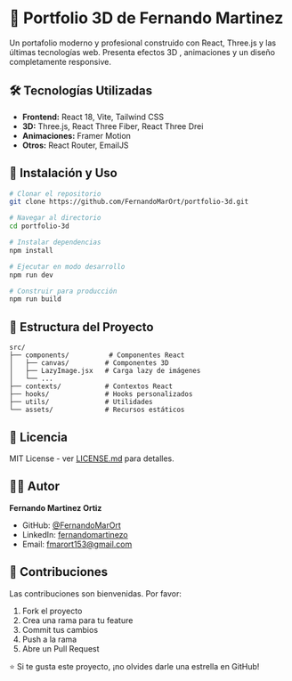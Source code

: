 # 🚀 Portfolio 3D de Fernando Martinez

Un portafolio moderno y profesional construido con React, Three.js y las últimas tecnologías web. Presenta efectos 3D , animaciones y un diseño completamente responsive.

## 🛠️ Tecnologías Utilizadas

- **Frontend:** React 18, Vite, Tailwind CSS
- **3D:** Three.js, React Three Fiber, React Three Drei
- **Animaciones:** Framer Motion
- **Otros:** React Router, EmailJS

## 🚀 Instalación y Uso

```bash
# Clonar el repositorio
git clone https://github.com/FernandoMarOrt/portfolio-3d.git

# Navegar al directorio
cd portfolio-3d

# Instalar dependencias
npm install

# Ejecutar en modo desarrollo
npm run dev

# Construir para producción
npm run build
```

## 📁 Estructura del Proyecto

```
src/
├── components/          # Componentes React
│   ├── canvas/         # Componentes 3D
│   ├── LazyImage.jsx   # Carga lazy de imágenes
│   └── ...
├── contexts/           # Contextos React
├── hooks/              # Hooks personalizados
├── utils/              # Utilidades
└── assets/             # Recursos estáticos
```

## 📄 Licencia

MIT License - ver [LICENSE.md](LICENSE.md) para detalles.

## 👨‍💻 Autor

**Fernando Martinez Ortiz**
- GitHub: [@FernandoMarOrt](https://github.com/FernandoMarOrt)
- LinkedIn: [fernandomartinezo](https://www.linkedin.com/in/fernandomartinezo/)
- Email: fmarort153@gmail.com

## 🤝 Contribuciones

Las contribuciones son bienvenidas. Por favor:
1. Fork el proyecto
2. Crea una rama para tu feature
3. Commit tus cambios
4. Push a la rama
5. Abre un Pull Request

⭐ Si te gusta este proyecto, ¡no olvides darle una estrella en GitHub!